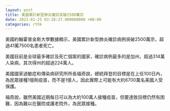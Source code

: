 ```yaml
---
layout: post
title: 美國累計新型肺炎確診突破2500萬宗
date: 2021-01-25 03:28:27.000000000 +08:00
categories: rthk
---
```


美國約翰霍普金斯大學數據顯示，美國累計新型肺炎確診病例突破2500萬宗，超過41萬7500名患者死亡。

美國目前是全球最多確診及死亡個案的國家，確診病例最多的是加州，超過314萬人染病，其次得州的超過224萬人。

美國國家過敏症和傳染病研究所所長福奇說，總統拜登的目標是在上任100日內，為民眾接種1億劑疫苗，而不是1億人，因此實際上可能有大約6700萬名美國人受保護。

福奇說，雖然美國近期每日可以為大約100萬人接種疫苗，但要達致目標仍然有困難，因為難以在醫院或護老院外，為民眾接種。
